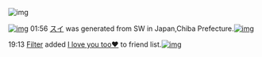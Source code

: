 ![img](http://gdrive-cdn.herokuapp.com/537b65a5bc09f0000721dda7/512px-barcode.png)

[![img](http://www.deviantsart.com/3e05mir.png)](http://www.barcodekanojo.com/kanojo/3193921/%E3%82%B9%E3%82%A4) 01:56 [スイ](http://www.barcodekanojo.com/kanojo/3193921/%E3%82%B9%E3%82%A4) was generated from SW in Japan,Chiba Prefecture.[![img](http://www.deviantsart.com/2rkj2hk.jpeg)](http://www.barcodekanojo.com/product_images/barcode/3695295/1330836630/50x50x,PE3,P83,PAD,PE3,P83,PBC,PE3,P82,PBF,PE3,P83,PAA,PE3,P83,PBC,PE3,P82,PB9,PE3,P82,PA4,PE3,P83,P83,PE3,P83,P81.jpg,qw=88,ah=88.pagespeed.ic.HR68AqBi8H.jpg)

19:13 [Filter](http://www.barcodekanojo.com/user/395192/Filter) added [I love you too♥](http://www.barcodekanojo.com/kanojo/1615479/I%20love%20you%20too%E2%99%A5) to friend list.[![img](http://www.deviantsart.com/3r3pgci.png)](http://www.barcodekanojo.com/kanojo/1615479/I%20love%20you%20too%E2%99%A5)

